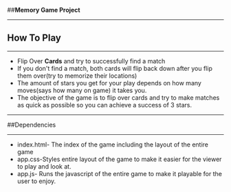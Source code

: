 ##**Memory Game Project**
**********************************************************************************
## How To Play
****************************************************************************************************
- Flip Over **Cards** and try to successfully find a match
- If you don't find a match, both cards will flip back down after you flip them over(try to memorize their locations)
- The amount of stars you get for your play depends on how many moves(says how many on game) it takes you.
- The objective of the game is to flip over cards and try to make matches as quick as possible so you can achieve a success of 3 stars. 
*********************************************************************************************
##Dependencies
*******************************************************************************************
- index.html- The index of the game including the layout of the entire game
- app.css-Styles entire layout of the game to make it easier for the viewer to play and look at. 
- app.js- Runs the javascript of the entire game to make it playable for the user to enjoy.